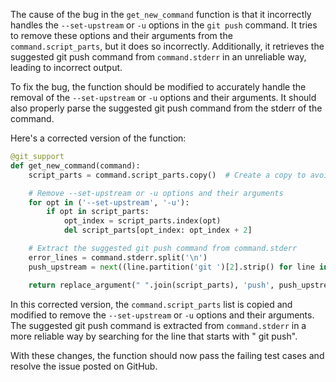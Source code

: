 The cause of the bug in the `get_new_command` function is that it incorrectly handles the `--set-upstream` or `-u` options in the `git push` command. It tries to remove these options and their arguments from the `command.script_parts`, but it does so incorrectly. Additionally, it retrieves the suggested git push command from `command.stderr` in an unreliable way, leading to incorrect output.

To fix the bug, the function should be modified to accurately handle the removal of the `--set-upstream` or `-u` options and their arguments. It should also properly parse the suggested git push command from the stderr of the command.

Here's a corrected version of the function:

```python
@git_support
def get_new_command(command):
    script_parts = command.script_parts.copy()  # Create a copy to avoid modifying the original list

    # Remove --set-upstream or -u options and their arguments
    for opt in ('--set-upstream', '-u'):
        if opt in script_parts:
            opt_index = script_parts.index(opt)
            del script_parts[opt_index: opt_index + 2]

    # Extract the suggested git push command from command.stderr
    error_lines = command.stderr.split('\n')
    push_upstream = next((line.partition('git ')[2].strip() for line in reversed(error_lines) if line.startswith('    git push')), '')

    return replace_argument(" ".join(script_parts), 'push', push_upstream)
```

In this corrected version, the `command.script_parts` list is copied and modified to remove the `--set-upstream` or `-u` options and their arguments. The suggested git push command is extracted from `command.stderr` in a more reliable way by searching for the line that starts with "    git push".

With these changes, the function should now pass the failing test cases and resolve the issue posted on GitHub.